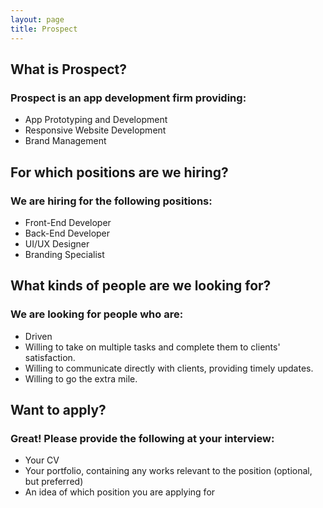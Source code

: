 ```yaml
---
layout: page
title: Prospect
---
```


## What is Prospect?
### Prospect is an app development firm providing:
* App Prototyping and Development
* Responsive Website Development
* Brand Management

## For which positions are we hiring?
### We are hiring for the following positions:
* Front-End Developer
* Back-End Developer
* UI/UX Designer
* Branding Specialist

## What kinds of people are we looking for?
### We are looking for people who are:
* Driven
* Willing to take on multiple tasks and complete them to clients' satisfaction.
* Willing to communicate directly with clients, providing timely updates.
* Willing to go the extra mile.

## Want to apply?
### Great! Please provide the following at your interview:
* Your CV
* Your portfolio, containing any works relevant to the position (optional, but preferred)
* An idea of which position you are applying for

